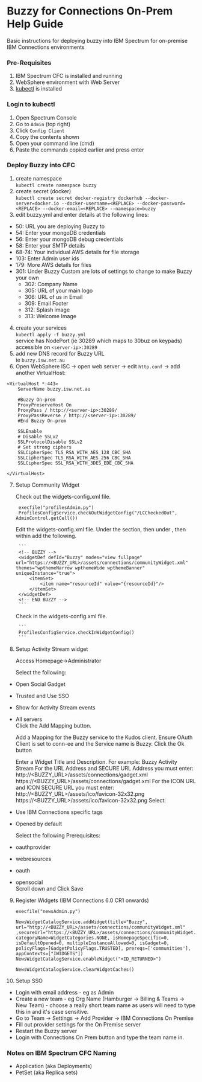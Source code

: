 # Buzzy for Connections On-Prem Help Guide
Basic instructions for deploying buzzy into IBM Spectrum for on-premise IBM Connections environments
 
### Pre-Requisites
1. IBM Spectrum CFC is installed and running
2. WebSphere environment with Web Server
3. [kubectl](https://kubernetes.io/docs/tasks/tools/install-kubectl/) is installed


### Login to kubectl
1. Open Spectrum Console
2. Go to `Admin` (top right)
3. Click `Config Client`
4. Copy the contents shown
5. Open your command line (cmd)
6. Paste the commands copied earlier and press enter


### Deploy Buzzy into CFC
1. create namespace   
`kubectl create namespace buzzy`
2. create secret (docker)   
`kubectl create secret docker-registry dockerhub --docker-server=docker.io --docker-username=<REPLACE> --docker-password=<REPLACE> --docker-email=<REPLACE> --namespace=buzzy`   
3. edit buzzy.yml and enter details at the following lines:	 
* 50: URL you are deploying Buzzy to  
* 54: Enter your mongoDB credentials  
* 56: Enter your mongoDB debug credentials  
* 58: Enter your SMTP details  
* 68-74: Your individual AWS details for file storage  
* 103: Enter Admin user ids
* 179: More AWS details for files  
* 301: Under Buzzy Custom are lots of settings to change to make Buzzy your own  
  * 302: Company Name  
  * 305: URL of your main logo  
  * 306: URL of us in Email  
  * 309: Email Footer  
  * 312: Splash image  
  * 313: Welcome Image
		
4. create your services   
`kubectl apply -f buzzy.yml`   
service has NodePort (ie 30289 which maps to 30buz on keypads)   
accessible on `<server-ip>:30289`
5. add new DNS record for Buzzy URL   
ie `buzzy.isw.net.au`
6. Open WebSphere ISC -> open web server -> edit `http.conf` -> add another VirtualHost:   

```
<VirtualHost *:443>
	ServerName buzzy.isw.net.au

	#Buzzy On-prem
	ProxyPreserveHost On
	ProxyPass / http://<server-ip>:30289/
	ProxyPassReverse / http://<server-ip>:30289/
	#End Buzzy On-prem

	SSLEnable
    # Disable SSLv2
    SSLProtocolDisable SSLv2
    # Set strong ciphers
    SSLCipherSpec TLS_RSA_WITH_AES_128_CBC_SHA
    SSLCipherSpec TLS_RSA_WITH_AES_256_CBC_SHA
    SSLCipherSpec SSL_RSA_WITH_3DES_EDE_CBC_SHA

</VirtualHost>
```

7. Setup Community Widget

	Check out the widgets-config.xml file.
	
		execfile("profilesAdmin.py")
		ProfilesConfigService.checkOutWidgetConfig("/LCCheckedOut", AdminControl.getCell())

	Edit the widgets-config.xml file. Under the <resource type="community"> section, then under <widgets>, then within <definitions> add the following.
	
		```
		<!-- BUZZY -->
		<widgetDef defId="Buzzy" modes="view fullpage" url="https://<BUZZY_URL>/assets/connections/communityWidget.xml" themes="wpthemeNarrow wpthemeWide wpthemeBanner" uniqueInstance="true">
			<itemSet>
				<item name="resourceId" value="{resourceId}"/>
			</itemSet>
		</widgetDef>
		<!-- END BUZZY -->
		```
		
	Check in the widgets-config.xml file.	
		
		```
		ProfilesConfigService.checkInWidgetConfig()
		```
		
8. Setup Activity Stream widget

	Access Homepage->Administrator

	Select the following:
* Open Social Gadget  
* Trusted and Use SSO  
* Show for Activity Stream events  
* All servers  
	Click the Add Mapping button.

	Add a Mapping for the Buzzy service to the Kudos client. Ensure OAuth Client is set to conn-ee and the Service name is Buzzy.
	Click the Ok button

	Enter a Widget Title and Description.
		For example:
			Buzzy Activity Stream
		For the URL Address and SECURE URL Address you must enter:
			http://<BUZZY_URL>/assets/connections/gadget.xml
			https://<BUZZY_URL>/assets/connections/gadget.xml
		For the ICON URL and ICON SECURE URL you must enter:
			http://<BUZZY_URL>/assets/ico/favicon-32x32.png
			https://<BUZZY_URL>/assets/ico/favicon-32x32.png
	Select:
* Use IBM Connections specific tags  
* Opened by default  

	Select the following Prerequisites:
* oauthprovider  
* webresources  
* oauth  
* opensocial  
	Scroll down and Click Save		
		
9. Register Widgets (IBM Connections 6.0 CR1 onwards)

	```
	execfile("newsAdmin.py")
	
	NewsWidgetCatalogService.addWidget(title="Buzzy", url="http://<BUZZY_URL>/assets/connections/communityWidget.xml" ,secureUrl="https://<BUZZY_URL>/assets/connections/communityWidget.xml", categoryName=WidgetCategories.NONE, isHomepageSpecific=0, isDefaultOpened=0, multipleInstanceAllowed=0, isGadget=0, policyFlags=[GadgetPolicyFlags.TRUSTED], prereqs=['communities'], appContexts=["IWIDGETS"])
	NewsWidgetCatalogService.enableWidget("<ID_RETURNED>")
	
	NewsWidgetCatalogService.clearWidgetCaches()
	```

10. Setup SSO	

* Login with email address - eg as Admin  
* Create a new team - eg Org Name (Hamburger -> Billing & Teams -> New Team) - choose a really short team name as users will need to type this in and it's case sensitive.  
* Go to Team -> Settings -> Add Provider -> IBM Connections On Premise  
* Fill out provider settings for the On Premise server  
* Restart the Buzzy server  
* Login with Connections On Prem button and type the team name in.  
	
### Notes on IBM Spectrum CFC Naming
- Application (aka Deployments)
- PetSet (aka Replica sets)
